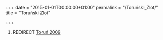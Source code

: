 +++
date = "2015-01-01T00:00:00+01:00"
permalink = "/Toruński_Zlot/"
title = "Toruński Zlot"

+++

1.  REDIRECT [Toruń 2009](/Toruń_2009 "wikilink")
